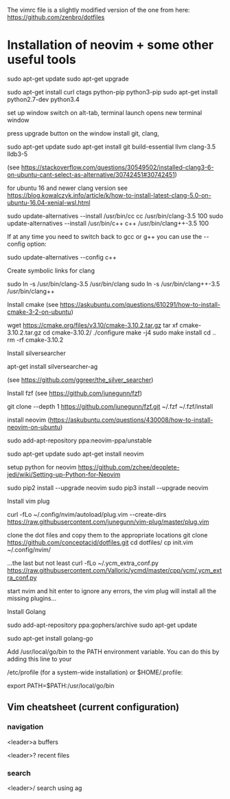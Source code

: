 The vimrc file is a slightly modified version of the one from here:
https://github.com/zenbro/dotfiles

# Installation of neovim + some other useful tools

sudo apt-get update
sudo apt-get upgrade

sudo apt-get install curl ctags python-pip python3-pip
sudo apt-get install python2.7-dev python3.4


set up window switch on alt-tab, terminal launch opens new terminal window

press upgrade button on the window
install git, clang,

sudo apt-get update
sudo apt-get install git build-essential llvm clang-3.5 lldb3-5

(see https://stackoverflow.com/questions/30549502/installed-clang3-6-on-ubuntu-cant-select-as-alternative/30742451#30742451)

for ubuntu 16 and newer clang version see
https://blog.kowalczyk.info/article/k/how-to-install-latest-clang-5.0-on-ubuntu-16.04-xenial-wsl.html

sudo update-alternatives --install /usr/bin/cc cc /usr/bin/clang-3.5 100
sudo update-alternatives --install /usr/bin/c++ c++ /usr/bin/clang++-3.5 100

If at any time you need to switch back to gcc or g++ you can use the --config option:

sudo update-alternatives --config c++


Create symbolic links for clang

sudo ln -s /usr/bin/clang-3.5 /usr/bin/clang
sudo ln -s /usr/bin/clang++-3.5 /usr/bin/clang++

Install cmake (see https://askubuntu.com/questions/610291/how-to-install-cmake-3-2-on-ubuntu)

wget https://cmake.org/files/v3.10/cmake-3.10.2.tar.gz
tar xf cmake-3.10.2.tar.gz
cd cmake-3.10.2/
./configure
make -j4
sudo make install
cd ..
rm -rf cmake-3.10.2


Install silversearcher

 apt-get install silversearcher-ag

(see https://github.com/ggreer/the_silver_searcher)

Install fzf (see https://github.com/junegunn/fzf)

git clone --depth 1 https://github.com/junegunn/fzf.git ~/.fzf
~/.fzf/install



install neovim (https://askubuntu.com/questions/430008/how-to-install-neovim-on-ubuntu)

sudo add-apt-repository ppa:neovim-ppa/unstable

sudo apt-get update
sudo apt-get install neovim


setup python for neovim
https://github.com/zchee/deoplete-jedi/wiki/Setting-up-Python-for-Neovim

sudo pip2 install --upgrade neovim
sudo pip3 install --upgrade neovim

Install vim plug

curl -fLo ~/.config/nvim/autoload/plug.vim --create-dirs \
    https://raw.githubusercontent.com/junegunn/vim-plug/master/plug.vim


clone the dot files and copy them to the appropriate locations
git clone https://github.com/conceptacid/dotfiles.git
cd dotfiles/
cp init.vim ~/.config/nvim/

...the last but not least
curl -fLo ~/.ycm_extra_conf.py https://raw.githubusercontent.com/Valloric/ycmd/master/cpp/ycm/.ycm_extra_conf.py


start nvim and hit enter to ignore any errors, the vim plug will install all the missing plugins...


Install Golang

sudo add-apt-repository ppa:gophers/archive
sudo apt-get update

sudo apt-get install golang-go

Add /usr/local/go/bin to the PATH environment
variable. You can do this by adding this line to your 

/etc/profile
(for a system-wide installation) or $HOME/.profile:

export PATH=$PATH:/usr/local/go/bin


## Vim cheatsheet (current configuration)

### navigation
\<leader>a      buffers

\<leader>?      recent files 

### search
\<leader>/      search using ag

